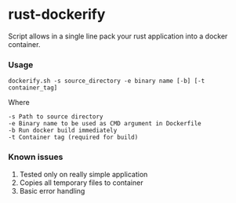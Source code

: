 # rust-dockerify

Script allows in a single line pack your rust application into a docker container.

### Usage

```
dockerify.sh -s source_directory -e binary name [-b] [-t container_tag]
```

Where

```
-s Path to source directory
-e Binary name to be used as CMD argument in Dockerfile
-b Run docker build immediately
-t Container tag (required for build)
```

### Known issues

  1. Tested only on really simple application
  2. Copies all temporary files to container
  3. Basic error handling

